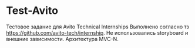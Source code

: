 # Test-Avito
Тестовое задание для Avito Technical Internships
Выполнено согласно тз https://github.com/avito-tech/internship.
Не использовались storyboard и внешние зависимости. Архитектура MVC-N.
